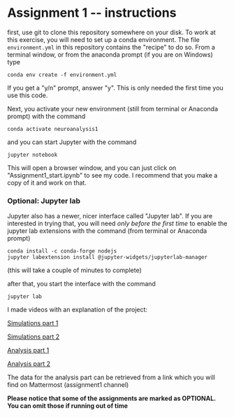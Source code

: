 # Assignment 1 -- instructions


first, use git to clone this repository somewhere on your disk.
To work at this exercise, you will need to set up a conda environment. 
The file `environment.yml` in this repository contains the "recipe" to do so. 
From a terminal window, or from the anaconda prompt (if you are on Windows) type 

```
conda env create -f environment.yml
```

If you get a "y/n" prompt, answer "y".
This is only needed the first time you use this code. 

Next, you activate your new environment (still from terminal or Anaconda prompt) with the command 

```
conda activate neuroanalysis1
```

and you can start Jupyter with the command 

```
jupyter notebook
```


This will open a browser window, and you can just click on "Assignment1_start.ipynb" to see my code. I recommend that you make a copy of it and work on that. 

### Optional: Jupyter lab 

Jupyter also has a newer, nicer interface called "Jupyter lab". If you are interested in trying that, you will need *only before the first time* to enable the jupyter lab extensions with the command (from terminal or Anaconda prompt)

```
conda install -c conda-forge nodejs
jupyter labextension install @jupyter-widgets/jupyterlab-manager
```

(this will take a couple of minutes to complete)

after that, you start the interface with the command 

```
jupyter lab 
```

I made videos with an explanation of the project: 

[Simulations part 1](https://www.loom.com/share/f8be27aaf20c4f38abaabc0748b97135)

[Simulations part 2](https://www.loom.com/share/b6d0f92d03714488afdcaf64da49cf42)

[Analysis part 1](https://www.loom.com/share/d5647a55d556434bb8235927b7e96769)

[Analysis part 2](https://www.loom.com/share/ffaa0c2bf81e447d92ac3bf976d37f41)

The data for the analysis part can be retrieved from a link which you will find on Mattermost (assignment1 channel)

**Please notice that some of the assignments are marked as OPTIONAL. You can omit those if running out of time**  